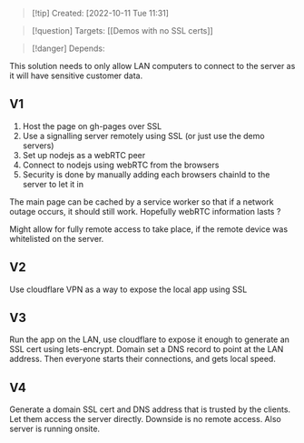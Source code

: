 >[!tip] Created: [2022-10-11 Tue 11:31]

>[!question] Targets: [[Demos with no SSL certs]]

>[!danger] Depends: 

This solution needs to only allow LAN computers to connect to the server as it will have sensitive customer data.

## V1
1. Host the page on gh-pages over SSL
2. Use a signalling server remotely using SSL (or just use the demo servers)
3. Set up nodejs as a webRTC peer
4. Connect to nodejs using webRTC from the browsers
5. Security is done by manually adding each browsers chainId to the server to let it in

The main page can be cached by a service worker so that if a network outage occurs, it should still work.  Hopefully webRTC information lasts ?

Might allow for fully remote access to take place, if the remote device was whitelisted on the server.

## V2
Use cloudflare VPN as a way to expose the local app using SSL

## V3
Run the app on the LAN, use cloudflare to expose it enough to generate an SSL cert using lets-encrypt.
Domain set a DNS record to point at the LAN address.
Then everyone starts their connections, and gets local speed.

## V4
Generate a domain SSL cert and DNS address that is trusted by the clients.  Let them access the server directly.
Downside is no remote access.
Also server is running onsite.